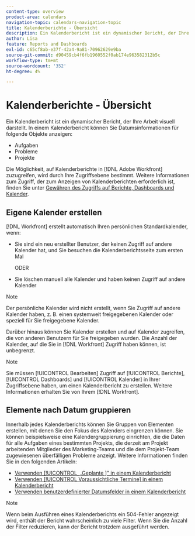```yaml
---
content-type: overview
product-area: calendars
navigation-topic: calendars-navigation-topic
title: Kalenderberichte - Übersicht
description: Ein Kalenderbericht ist ein dynamischer Bericht, der Ihre Arbeit visuell darstellt. Sie können Datumsangaben für Aufgaben, Probleme und Projekte in einem Kalenderbericht anzeigen.
author: Lisa
feature: Reports and Dashboards
exl-id: c65cf8ab-e37f-42a4-9a81-70962629e9ba
source-git-commit: d90459cb4f6fb1960552f0ab174e963582312b5c
workflow-type: tm+mt
source-wordcount: '352'
ht-degree: 4%

---
```


# Kalenderberichte - Übersicht

<!-- Audited: 01/2024 -->

Ein Kalenderbericht ist ein dynamischer Bericht, der Ihre Arbeit visuell darstellt. In einem Kalenderbericht können Sie Datumsinformationen für folgende Objekte anzeigen:

* Aufgaben
* Probleme
* Projekte

Die Möglichkeit, auf Kalenderberichte in [!DNL Adobe Workfront] zuzugreifen, wird durch Ihre Zugriffsebene bestimmt. Weitere Informationen zum Zugriff, der zum Anzeigen von Kalenderberichten erforderlich ist, finden Sie unter [Gewähren des Zugriffs auf Berichte, Dashboards und Kalender](../../../administration-and-setup/add-users/configure-and-grant-access/grant-access-reports-dashboards-calendars.md).

## Eigene Kalender erstellen

[!DNL Workfront] erstellt automatisch Ihren persönlichen Standardkalender, wenn:

* Sie sind ein neu erstellter Benutzer, der keinen Zugriff auf andere Kalender hat, und Sie besuchen die Kalenderberichtsseite zum ersten Mal

  ODER

* Sie löschen manuell alle Kalender und haben keinen Zugriff auf andere Kalender

>[!NOTE]
>
>Der persönliche Kalender wird nicht erstellt, wenn Sie Zugriff auf andere Kalender haben, z. B. einen systemweit freigegebenen Kalender oder speziell für Sie freigegebene Kalender.

Darüber hinaus können Sie Kalender erstellen und auf Kalender zugreifen, die von anderen Benutzern für Sie freigegeben wurden. Die Anzahl der Kalender, auf die Sie in [!DNL Workfront] Zugriff haben können, ist unbegrenzt.

>[!NOTE]
>
>Sie müssen [!UICONTROL Bearbeiten] Zugriff auf [!UICONTROL Berichte], [!UICONTROL Dashboards] und [!UICONTROL Kalender] in Ihrer Zugriffsebene haben, um einen Kalenderbericht zu erstellen. Weitere Informationen erhalten Sie von Ihrem [!DNL Workfront].

## Elemente nach Datum gruppieren

Innerhalb jedes Kalenderberichts können Sie Gruppen von Elementen erstellen, mit denen Sie den Fokus des Kalenders eingrenzen können. Sie können beispielsweise eine Kalendergruppierung einrichten, die die Daten für alle Aufgaben eines bestimmten Projekts, die derzeit am Projekt arbeitenden Mitglieder des Marketing-Teams und die dem Projekt-Team zugewiesenen überfälligen Probleme anzeigt. Weitere Informationen finden Sie in den folgenden Artikeln:

* [Verwenden [!UICONTROL &#x200B; „Geplante &#x200B;]&quot; in einem Kalenderbericht](../../../reports-and-dashboards/reports/calendars/use-planned-dates.md)
* [Verwenden [!UICONTROL Voraussichtliche Termine] in einem Kalenderbericht](../../../reports-and-dashboards/reports/calendars/use-projected-dates.md)
* [Verwenden benutzerdefinierter Datumsfelder in einem Kalenderbericht](../../../reports-and-dashboards/reports/calendars/use-custom-dates.md)

>[!NOTE]
>
>Wenn beim Ausführen eines Kalenderberichts ein 504-Fehler angezeigt wird, enthält der Bericht wahrscheinlich zu viele Filter. Wenn Sie die Anzahl der Filter reduzieren, kann der Bericht trotzdem ausgeführt werden.
